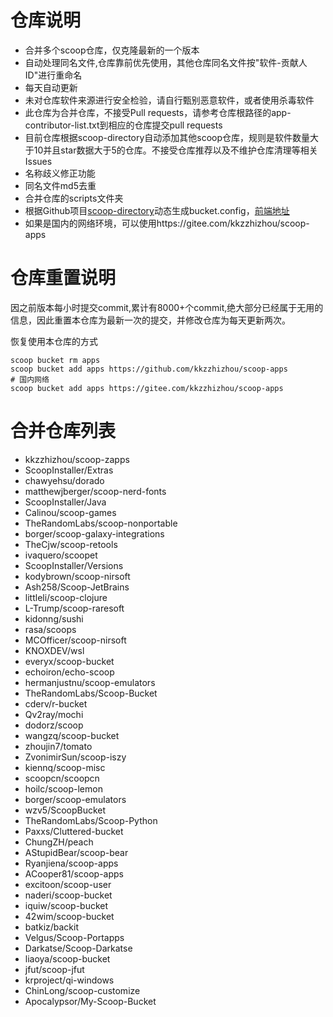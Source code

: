 # 仓库说明

- 合并多个scoop仓库，仅克隆最新的一个版本
- 自动处理同名文件,仓库靠前优先使用，其他仓库同名文件按"软件-贡献人ID"进行重命名
- 每天自动更新
- 未对仓库软件来源进行安全检验，请自行甄别恶意软件，或者使用杀毒软件
- 此仓库为合并仓库，不接受Pull requests，请参考仓库根路径的app-contributor-list.txt到相应的仓库提交pull requests
- 目前仓库根据scoop-directory自动添加其他scoop仓库，规则是软件数量大于10并且star数据大于5的仓库。不接受仓库推荐以及不维护仓库清理等相关Issues
- 名称歧义修正功能
- 同名文件md5去重
- 合并仓库的scripts文件夹
- 根据Github项目[scoop-directory](https://github.com/rasa/scoop-directory)动态生成bucket.config，[前端地址](https://rasa.github.io/scoop-directory/)
- 如果是国内的网络环境，可以使用https://gitee.com/kkzzhizhou/scoop-apps

# 仓库重置说明

因之前版本每小时提交commit,累计有8000+个commit,绝大部分已经属于无用的信息，因此重置本仓库为最新一次的提交，并修改仓库为每天更新两次。

恢复使用本仓库的方式

```
scoop bucket rm apps
scoop bucket add apps https://github.com/kkzzhizhou/scoop-apps
# 国内网络
scoop bucket add apps https://gitee.com/kkzzhizhou/scoop-apps
```

# 合并仓库列表

- kkzzhizhou/scoop-zapps
- ScoopInstaller/Extras
- chawyehsu/dorado
- matthewjberger/scoop-nerd-fonts
- ScoopInstaller/Java
- Calinou/scoop-games
- TheRandomLabs/scoop-nonportable
- borger/scoop-galaxy-integrations
- TheCjw/scoop-retools
- ivaquero/scoopet
- ScoopInstaller/Versions
- kodybrown/scoop-nirsoft
- Ash258/Scoop-JetBrains
- littleli/scoop-clojure
- L-Trump/scoop-raresoft
- kidonng/sushi
- rasa/scoops
- MCOfficer/scoop-nirsoft
- KNOXDEV/wsl
- everyx/scoop-bucket
- echoiron/echo-scoop
- hermanjustnu/scoop-emulators
- TheRandomLabs/Scoop-Bucket
- cderv/r-bucket
- Qv2ray/mochi
- dodorz/scoop
- wangzq/scoop-bucket
- zhoujin7/tomato
- ZvonimirSun/scoop-iszy
- kiennq/scoop-misc
- scoopcn/scoopcn
- hoilc/scoop-lemon
- borger/scoop-emulators
- wzv5/ScoopBucket
- TheRandomLabs/Scoop-Python
- Paxxs/Cluttered-bucket
- ChungZH/peach
- AStupidBear/scoop-bear
- Ryanjiena/scoop-apps
- ACooper81/scoop-apps
- excitoon/scoop-user
- naderi/scoop-bucket
- iquiw/scoop-bucket
- 42wim/scoop-bucket
- batkiz/backit
- Velgus/Scoop-Portapps
- Darkatse/Scoop-Darkatse
- liaoya/scoop-bucket
- jfut/scoop-jfut
- krproject/qi-windows
- ChinLong/scoop-customize
- Apocalypsor/My-Scoop-Bucket
